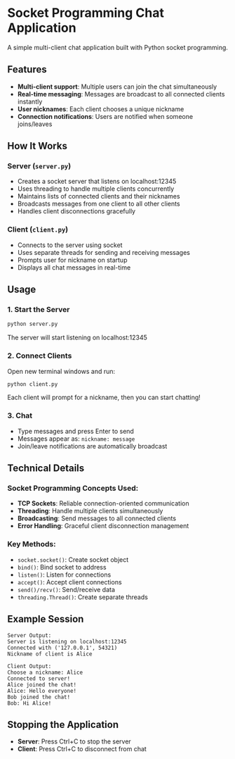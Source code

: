 # Socket Programming Chat Application

A simple multi-client chat application built with Python socket programming.

## Features

- **Multi-client support**: Multiple users can join the chat simultaneously
- **Real-time messaging**: Messages are broadcast to all connected clients instantly
- **User nicknames**: Each client chooses a unique nickname
- **Connection notifications**: Users are notified when someone joins/leaves

## How It Works

### Server (`server.py`)
- Creates a socket server that listens on localhost:12345
- Uses threading to handle multiple clients concurrently
- Maintains lists of connected clients and their nicknames
- Broadcasts messages from one client to all other clients
- Handles client disconnections gracefully

### Client (`client.py`)
- Connects to the server using socket
- Uses separate threads for sending and receiving messages
- Prompts user for nickname on startup
- Displays all chat messages in real-time

## Usage

### 1. Start the Server
```bash
python server.py
```
The server will start listening on localhost:12345

### 2. Connect Clients
Open new terminal windows and run:
```bash
python client.py
```
Each client will prompt for a nickname, then you can start chatting!

### 3. Chat
- Type messages and press Enter to send
- Messages appear as: `nickname: message`
- Join/leave notifications are automatically broadcast

## Technical Details

### Socket Programming Concepts Used:
- **TCP Sockets**: Reliable connection-oriented communication
- **Threading**: Handle multiple clients simultaneously
- **Broadcasting**: Send messages to all connected clients
- **Error Handling**: Graceful client disconnection management

### Key Methods:
- `socket.socket()`: Create socket object
- `bind()`: Bind socket to address
- `listen()`: Listen for connections
- `accept()`: Accept client connections
- `send()/recv()`: Send/receive data
- `threading.Thread()`: Create separate threads

## Example Session

```
Server Output:
Server is listening on localhost:12345
Connected with ('127.0.0.1', 54321)
Nickname of client is Alice

Client Output:
Choose a nickname: Alice
Connected to server!
Alice joined the chat!
Alice: Hello everyone!
Bob joined the chat!
Bob: Hi Alice!
```

## Stopping the Application

- **Server**: Press Ctrl+C to stop the server
- **Client**: Press Ctrl+C to disconnect from chat
